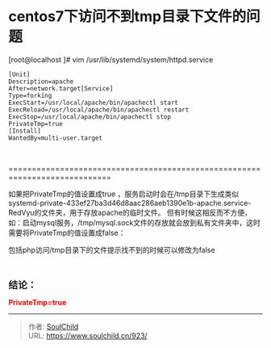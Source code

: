 # centos7下访问不到tmp目录下文件的问题

<!--more-->
<div></div>
<div>[root@localhost ]# vim /usr/lib/systemd/system/httpd.service</div>
<div>
<pre class="line-numbers" data-start="1"><code class="language-bash">[Unit]
Description=apache
After=network.target[Service]
Type=forking
ExecStart=/usr/local/apache/bin/apachectl start
ExecReload=/usr/local/apache/bin/apachectl restart
ExecStop=/usr/local/apache/bin/apachectl stop
PrivateTmp=true
[Install]
WantedBy=multi-user.target</code></pre>
&nbsp;

</div>
<div>

============================================================================

如果把PrivateTmp的值设置成true ，服务启动时会在/tmp目录下生成类似systemd-private-433ef27ba3d46d8aac286aeb1390e1b-apache.service-RedVyu的文件夹，用于存放apache的临时文件。
但有时候这相反而不方便，如：启动mysql服务，/tmp/mysql.sock文件的存放就会放到私有文件夹中，这时需要将PrivateTmp的值设置成false：

包括php访问/tmp目录下的文件提示找不到的时候可以修改为false

&nbsp;

<span style="font-size: 14pt;"><strong>结论：</strong></span>

<strong><span style="color: #ff0000;">PrivateTmp=true</span></strong>

</div>


---

> 作者: [SoulChild](https://www.soulchild.cn)  
> URL: https://www.soulchild.cn/923/  

